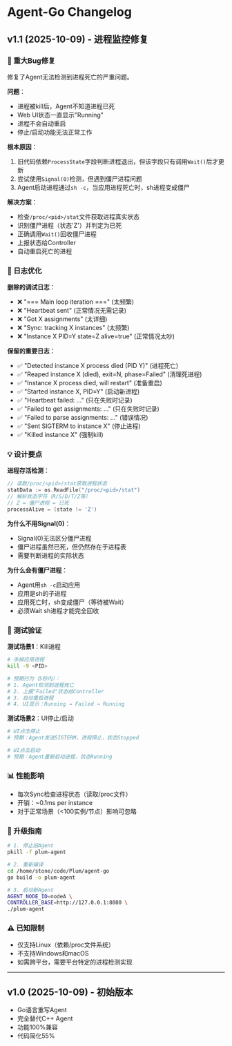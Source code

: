 # Agent-Go Changelog

## v1.1 (2025-10-09) - 进程监控修复

### 🐛 重大Bug修复
修复了Agent无法检测到进程死亡的严重问题。

**问题**：
- 进程被kill后，Agent不知道进程已死
- Web UI状态一直显示"Running"
- 进程不会自动重启
- 停止/启动功能无法正常工作

**根本原因**：
1. 旧代码依赖`ProcessState`字段判断进程退出，但该字段只有调用`Wait()`后才更新
2. 尝试使用`Signal(0)`检测，但遇到僵尸进程问题
3. Agent启动进程通过`sh -c`，当应用进程死亡时，sh进程变成僵尸

**解决方案**：
- 检查`/proc/<pid>/stat`文件获取进程真实状态
- 识别僵尸进程（状态'Z'）并判定为已死
- 正确调用`Wait()`回收僵尸进程
- 上报状态给Controller
- 自动重启死亡的进程

### 📝 日志优化

**删除的调试日志**：
- ❌ "=== Main loop iteration ===" (太频繁)
- ❌ "Heartbeat sent" (正常情况无需记录)
- ❌ "Got X assignments" (太详细)
- ❌ "Sync: tracking X instances" (太频繁)
- ❌ "Instance X PID=Y state=Z alive=true" (正常情况太吵)

**保留的重要日志**：
- ✅ "Detected instance X process died (PID Y)" (进程死亡)
- ✅ "Reaped instance X (died), exit=N, phase=Failed" (清理死进程)
- ✅ "Instance X process died, will restart" (准备重启)
- ✅ "Started instance X, PID=Y" (启动新进程)
- ✅ "Heartbeat failed: ..." (只在失败时记录)
- ✅ "Failed to get assignments: ..." (只在失败时记录)
- ✅ "Failed to parse assignments: ..." (错误情况)
- ✅ "Sent SIGTERM to instance X" (停止进程)
- ✅ "Killed instance X" (强制kill)

### 💡 设计要点

**进程存活检测**：
```go
// 读取/proc/<pid>/stat获取进程状态
statData := os.ReadFile("/proc/<pid>/stat")
// 解析状态字符（R/S/D/T/Z等）
// Z = 僵尸进程 = 已死
processAlive = (state != 'Z')
```

**为什么不用Signal(0)**：
- Signal(0)无法区分僵尸进程
- 僵尸进程虽然已死，但仍然存在于进程表
- 需要判断进程的实际状态

**为什么会有僵尸进程**：
- Agent用`sh -c`启动应用
- 应用是sh的子进程
- 应用死亡时，sh变成僵尸（等待被Wait）
- 必须Wait sh进程才能完全回收

### 🧪 测试验证

**测试场景1**：Kill进程
```bash
# 杀掉应用进程
kill -9 <PID>

# 预期行为（5秒内）：
# 1. Agent检测到进程死亡
# 2. 上报"Failed"状态给Controller
# 3. 自动重启进程
# 4. UI显示：Running → Failed → Running
```

**测试场景2**：UI停止/启动
```bash
# UI点击停止
# 预期：Agent发送SIGTERM，进程停止，状态Stopped

# UI点击启动
# 预期：Agent重新启动进程，状态Running
```

### 📊 性能影响
- 每次Sync检查进程状态（读取/proc文件）
- 开销：~0.1ms per instance
- 对于正常场景（<100实例/节点）影响可忽略

### 🚀 升级指南

```bash
# 1. 停止旧Agent
pkill -f plum-agent

# 2. 重新编译
cd /home/stone/code/Plum/agent-go
go build -o plum-agent

# 3. 启动新Agent
AGENT_NODE_ID=nodeA \
CONTROLLER_BASE=http://127.0.0.1:8080 \
./plum-agent
```

### ⚠️ 已知限制
- 仅支持Linux（依赖/proc文件系统）
- 不支持Windows和macOS
- 如需跨平台，需要平台特定的进程检测实现

---

## v1.0 (2025-10-09) - 初始版本

- Go语言重写Agent
- 完全替代C++ Agent
- 功能100%兼容
- 代码简化55%

